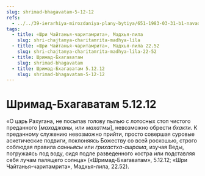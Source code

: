 ```yaml
---
slug: shrimad-bhagavatam-5-12-12
refs:
  - ../../39-ierarhiya-mirozdaniya-plany-bytiya/651-1983-03-31-b1-navadvipskij-ekspress-sleduet-bez-ostanovok.md
tags:
  - title: «Шри Чайтанья-чаритамрита», Мадхья-лила
    slug: shri-chajtanya-charitamrita-madhya-lila
  - title: «Шри Чайтанья-чаритамрита», Мадхья-лила 22.52
    slug: shri-chajtanya-charitamrita-madhya-lila-22-52
  - title: Шримад-Бхагаватам
    slug: shrimad-bhagavatam
  - title: Шримад-Бхагаватам 5.12.12
    slug: shrimad-bhagavatam-5-12-12
---
```


# Шримад-Бхагаватам 5.12.12

«О царь Рахугана, не посыпав голову пылью с лотосных стоп чистого преданного [*махаджаны*, или *махатмы*], невозможно обрести *бхакти*. К преданному служению невозможно прийти, просто совершая суровые аскетические подвиги, поклоняясь Божеству со всей роскошью, строго соблюдая правила *санньясы* или *грихастха-ашрама*, изучая Веды, погружаясь под воду, сидя подле разведенного костра или подставляя себя лучам палящего солнца» («Шримад-Бхагаватам», 5.12.12; «Шри Чайтанья-чаритамрита», Мадхья-лила, 22.52).

